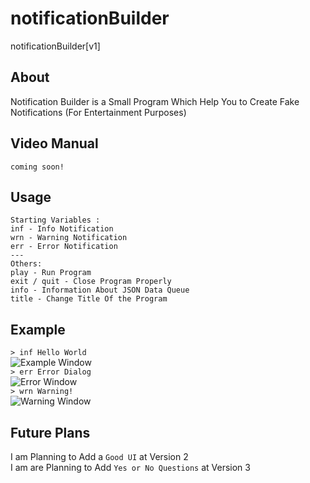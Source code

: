 # notificationBuilder
notificationBuilder[v1]
## About
Notification Builder is a Small Program Which Help You to Create Fake Notifications (For Entertainment Purposes)
## Video Manual
`coming soon!`
## Usage
```
Starting Variables :
inf - Info Notification
wrn - Warning Notification
err - Error Notification
---
Others:
play - Run Program
exit / quit - Close Program Properly
info - Information About JSON Data Queue
title - Change Title Of the Program
```
## Example
`> inf Hello World`     
![Example Window](https://cdn.discordapp.com/attachments/935171913146318941/968584744629575700/unknown.png)   
`> err Error Dialog`   
![Error Window](https://cdn.discordapp.com/attachments/935171913146318941/968585197211746375/error.png)   
`> wrn Warning!`   
![Warning Window](https://cdn.discordapp.com/attachments/935171913146318941/968585638104428584/warning.png)
## Future Plans
I am Planning to Add a `Good UI` at Version 2    
I am are Planning to Add `Yes or No Questions` at Version 3
